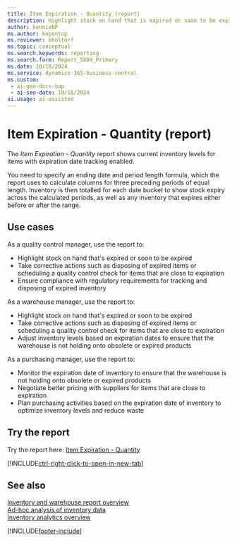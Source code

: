 ```yaml
---
title: Item Expiration - Quantity (report)
description: Highlight stock on hand that is expired or soon to be expired. 
author: kennieNP
ms.author: kepontop
ms.reviewer: bholtorf
ms.topic: conceptual
ms.search.keywords: reporting
ms.search.form: Report_5809_Primary
ms.date: 10/18/2024
ms.service: dynamics-365-business-central
ms.custom:
 - ai-gen-docs-bap
 - ai-seo-date: 10/18/2024
ai.usage: ai-assisted
---
```


# Item Expiration - Quantity (report)

The *Item Expiration - Quantity* report shows current inventory levels for items with expiration date tracking enabled.

You need to specify an ending date and period length formula, which the report uses to calculate columns for three preceding periods of equal length. Inventory is then totalled for each date bucket to show stock expiry across the calculated periods, as well as any inventory that expires either before or after the range.


## Use cases

<!-- 
Prompt

Below is a report in an ERP system. Provide 3-4 use cases for different personas working with inventory.
Format like this:    
  
As a <persona>, use the report to    
* use case 1  
* use case 2    

Do not capitalize the persona names. 

## Report description
Get an overview of the quantities of selected items in inventory with expiration dates in a certain period. The list shows the number of units of the selected item that will expire in a given time period. For each of the items you specify, the report shows the number of units that will expire during each of three periods of equal length and the total inventory quantity.

Use filters to specify what the report includes. If you don't set filters, the report will include all your records. The quantities in the report reflect only the quantities of the item for which expiration dates are defined.

### What the report does
Shows current inventory levels for items with expiration date tracking enabled.

You will specify an ending date and period length formula, which the report uses to calculate columns for three preceding periods of equal length. Inventory is then totalled for each date bucket to show stock expiry across the calculated periods, as well as any inventory that expires either before or after the range.

### Use cases
Highlight stock on hand that's expired or soon to be expired. 

Please include your data sources and URLs

-->

As a quality control manager, use the report to:
* Highlight stock on hand that's expired or soon to be expired
* Take corrective actions such as disposing of expired items or scheduling a quality control check for items that are close to expiration
* Ensure compliance with regulatory requirements for tracking and disposing of expired inventory

As a warehouse manager, use the report to:
* Highlight stock on hand that's expired or soon to be expired
* Take corrective actions such as disposing of expired items or scheduling a quality control check for items that are close to expiration
* Adjust inventory levels based on expiration dates to ensure that the warehouse is not holding onto obsolete or expired products

As a purchasing manager, use the report to:
* Monitor the expiration date of inventory to ensure that the warehouse is not holding onto obsolete or expired products
* Negotiate better pricing with suppliers for items that are close to expiration
* Plan purchasing activities based on the expiration date of inventory to optimize inventory levels and reduce waste



## Try the report

Try the report here: [Item Expiration - Quantity](https://businesscentral.dynamics.com?report=5809)

[!INCLUDE[ctrl-right-click-to-open-in-new-tab](../includes/ctrl-right-click-to-open-in-new-tab.md)]


## See also

[Inventory and warehouse report overview](../inventory-WMS-reports.md)   
[Ad-hoc analysis of inventory data](../ad-hoc-analysis-inventory.md)   
[Inventory analytics overview](../inventory-analytics-overview.md)  

[!INCLUDE[footer-include](../includes/footer-banner.md)]